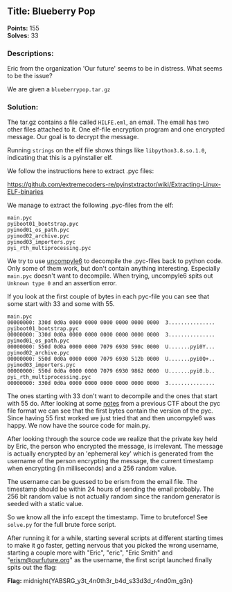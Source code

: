 
## Title: Blueberry Pop
**Points:** 155  
**Solves:** 33

### Descriptions: 
Eric from the organization 'Our future' seems to be in distress. What seems to be the issue? 

We are given a `blueberrypop.tar.gz`

### Solution:

The tar.gz contains a file called `HILFE.eml`, an email. The email has two other
files attached to it. One elf-file encryption program and one encrypted message.
Our goal is to decrypt the message.

Running `strings` on the elf file shows things like `libpython3.8.so.1.0`, indicating that this is a pyinstaller elf.

We follow the instructions here to extract .pyc files:

https://github.com/extremecoders-re/pyinstxtractor/wiki/Extracting-Linux-ELF-binaries

We manage to extract the following .pyc-files from the elf:

```
main.pyc
pyiboot01_bootstrap.pyc
pyimod01_os_path.pyc
pyimod02_archive.pyc
pyimod03_importers.pyc
pyi_rth_multiprocessing.pyc
```

We try to use [uncompyle6](https://pypi.org/project/uncompyle6/) to decompile 
the .pyc-files back to python code. Only some of them work, but don't contain 
anything interesting. Especially `main.pyc` doesn't want to decompile. When 
trying, uncompyle6 spits out `Unknown type 0` and an assertion error.

If you look at the first couple of bytes in each pyc-file you can see that some
start with 33 and some with 55.

```
main.pyc
00000000: 330d 0d0a 0000 0000 0000 0000 0000 0000  3...............
pyiboot01_bootstrap.pyc
00000000: 330d 0d0a 0000 0000 0000 0000 0000 0000  3...............
pyimod01_os_path.pyc
00000000: 550d 0d0a 0000 0000 7079 6930 590c 0000  U.......pyi0Y...
pyimod02_archive.pyc
00000000: 550d 0d0a 0000 0000 7079 6930 512b 0000  U.......pyi0Q+..
pyimod03_importers.pyc
00000000: 550d 0d0a 0000 0000 7079 6930 9862 0000  U.......pyi0.b..
pyi_rth_multiprocessing.pyc
00000000: 330d 0d0a 0000 0000 0000 0000 0000 0000  3...............
```

The ones starting with 33 don't want to decompile and the ones that start with
55 do. After looking at some [notes](https://github.com/mattiasgrenfeldt/writeups/tree/master/2020/defconquals/bytecoooding)
from a previous CTF about the pyc file format we can see that the first bytes
contain the version of the pyc. Since having 55 first worked we just tried that
and then uncompyle6 was happy. We now have the source code for main.py.

After looking through the source code we realize that the private key held by
Eric, the person who encrypted the message, is irrelevant. The message is
actually encrypted by an 'ephemeral key' which is generated from the username of
the person encrypting the message, the current timestamp when encrypting (in
milliseconds) and a 256 random value.

The username can be guessed to be erism from the email file. The timestamp
should be within 24 hours of sending the email probably. The 256 bit random
value is not actually random since the random generator is seeded with a static 
value.

So we know all the info except the timestamp. Time to bruteforce! See `solve.py`
for the full brute force script.

After running it for a while, starting several scripts at different starting
times to make it go faster, getting nervous that you picked the wrong username,
starting a couple more with "Eric", "eric", "Eric Smith" and
"erism@ourfuture.org" as the username, the first script launched finally spits
out the flag:

**Flag:** midnight{YABSRG_y3t_4n0th3r_b4d_s33d3d_r4nd0m_g3n}
